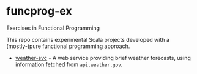# funcprog-ex
Exercises in Functional Programming

This repo contains experimental Scala projects developed with a (mostly-)pure functional programming approach.

 * [weather-svc](weather-svc) - A web service providing brief weather forecasts, using information fetched from `api.weather.gov`.  
